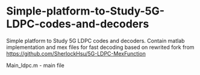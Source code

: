 # Simple-platform-to-Study-5G-LDPC-codes-and-decoders
Simple platform to Study 5G LDPC codes and decoders. 
Contain matlab implementation and mex files for fast decoding based on rewrited fork from  
https://github.com/SherlockHsu/5G-LDPC-MexFunction



Main_ldpc.m - main file
